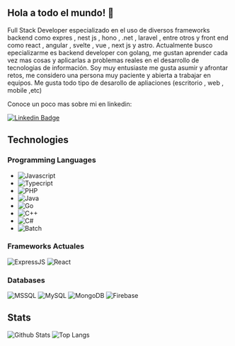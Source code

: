 ## Hola a todo el mundo! 👋

Full Stack Developer especializado en el uso de diversos frameworks backend como expres , nest js , hono , .net , laravel , entre otros y front end como react , angular , svelte , vue , next js y astro. Actualmente busco epecializarme es backend developer con golang, me gustan aprender cada vez mas cosas y aplicarlas a problemas reales en el desarrollo de tecnologias de información. Soy muy entusiaste me gusta asumir y afrontar retos, me considero una persona muy paciente y abierta a trabajar en equipos. Me gusta todo tipo de desarollo de apliaciones (escritorio , web , mobile ,etc)

Conoce un poco mas sobre mi en linkedin:

[![Linkedin Badge](https://img.shields.io/badge/-LinkedIn-white?logo=linkedin&logoColor=blue&link=https://www.linkedin.com/in/oscar-diaz-iberico/)](https://www.linkedin.com/in/renzo-jimenez-0aa142187/)


## Technologies

### Programming Languages
- ![Javascript](https://img.shields.io/badge/-Javascript-ffffff?style=flat&logo=javascript)
- ![Typecript](https://img.shields.io/badge/-Typescript-ffffff?style=flat&logo=typescript)
- ![PHP](https://img.shields.io/badge/-PHP-ffffff?style=flat&logo=php)
- ![Java](https://img.shields.io/badge/-Java-ffffff?style=flat&logo=java)
- ![Go](https://img.shields.io/badge/-Go-ffffff?style=flat&logo=go)
- ![C++](https://img.shields.io/badge/-C++-ffffff?style=flat&logo=c++)
- ![C#](https://img.shields.io/badge/-CSharp-ffffff?style=flat&logo=c#)
- ![Batch](https://img.shields.io/badge/-Batch-ffffff?style=flat&logo=batch)


### Frameworks Actuales

![ExpressJS](https://img.shields.io/badge/-ExpressJS-ffffff?style=flat&logo=expressjs)
![React](https://img.shields.io/badge/-React-ffffff?style=flat&logo=React)

### Databases

![MSSQL](https://img.shields.io/badge/-MSSQL-ffffff?style=flat&logo=mssql)
![MySQL](https://img.shields.io/badge/-MySQL-ffffff?style=flat&logo=mysql)
![MongoDB](https://img.shields.io/badge/-MongoDB-ffffff?style=flat&logo=mongodb)
![Firebase](https://img.shields.io/badge/-Firebase-000000?style=flat&logo=firebase)


## Stats
![Github Stats](https://github-readme-stats.vercel.app/api?username=asemxu&count_private=true&show_icons=true&include_all_commits=true&hide=issues,contribs)
![Top Langs](https://github-readme-stats.vercel.app/api/top-langs/?username=asemxu&size_weight=0.5&count_weight=0.5&hide=html,css,dockerfile,makefile&layout=compact)

